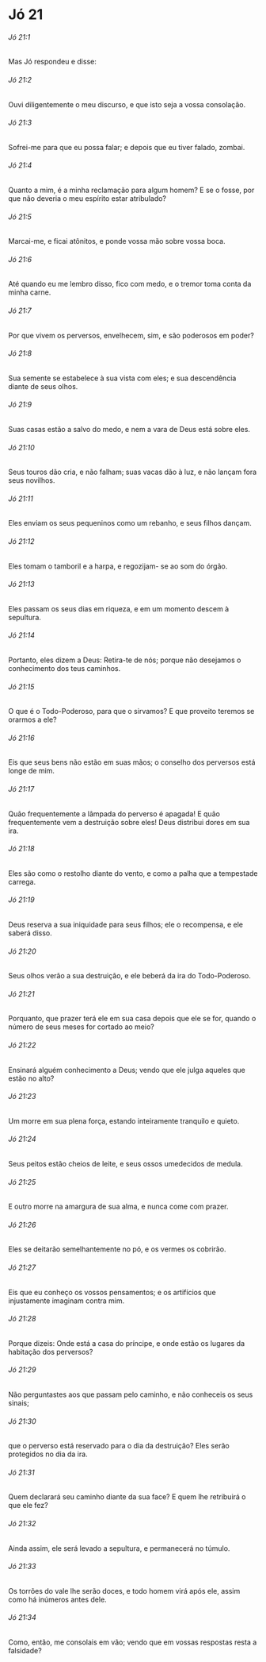 # Jó 21

###### Jó 21:1

Mas Jó respondeu e disse:

###### Jó 21:2

Ouvi diligentemente o meu discurso, e que isto seja a vossa consolação.

###### Jó 21:3

Sofrei-me para que eu possa falar; e depois que eu tiver falado, zombai.

###### Jó 21:4

Quanto a mim, é a minha reclamação para algum homem? E se o fosse, por que não deveria o meu espírito estar atribulado?

###### Jó 21:5

Marcai-me, e ficai atônitos, e ponde vossa mão sobre vossa boca.

###### Jó 21:6

Até quando eu me lembro disso, fico com medo, e o tremor toma conta da minha carne.

###### Jó 21:7

Por que vivem os perversos, envelhecem, sim, e são poderosos em poder?

###### Jó 21:8

Sua semente se estabelece à sua vista com eles; e sua descendência diante de seus olhos.

###### Jó 21:9

Suas casas estão a salvo do medo, e nem a vara de Deus está sobre eles.

###### Jó 21:10

Seus touros dão cria, e não falham; suas vacas dão à luz, e não lançam fora seus novilhos.

###### Jó 21:11

Eles enviam os seus pequeninos como um rebanho, e seus filhos dançam.

###### Jó 21:12

Eles tomam o tamboril e a harpa, e regozijam- se ao som do órgão.

###### Jó 21:13

Eles passam os seus dias em riqueza, e em um momento descem à sepultura.

###### Jó 21:14

Portanto, eles dizem a Deus: Retira-te de nós; porque não desejamos o conhecimento dos teus caminhos.

###### Jó 21:15

O que é o Todo-Poderoso, para que o sirvamos? E que proveito teremos se orarmos a ele?

###### Jó 21:16

Eis que seus bens não estão em suas mãos; o conselho dos perversos está longe de mim.

###### Jó 21:17

Quão frequentemente a lâmpada do perverso é apagada! E quão frequentemente vem a destruição sobre eles! Deus distribui dores em sua ira.

###### Jó 21:18

Eles são como o restolho diante do vento, e como a palha que a tempestade carrega.

###### Jó 21:19

Deus reserva a sua iniquidade para seus filhos; ele o recompensa, e ele saberá disso.

###### Jó 21:20

Seus olhos verão a sua destruição, e ele beberá da ira do Todo-Poderoso.

###### Jó 21:21

Porquanto, que prazer terá ele em sua casa depois que ele se for, quando o número de seus meses for cortado ao meio?

###### Jó 21:22

Ensinará alguém conhecimento a Deus; vendo que ele julga aqueles que estão no alto?

###### Jó 21:23

Um morre em sua plena força, estando inteiramente tranquilo e quieto.

###### Jó 21:24

Seus peitos estão cheios de leite, e seus ossos umedecidos de medula.

###### Jó 21:25

E outro morre na amargura de sua alma, e nunca come com prazer.

###### Jó 21:26

Eles se deitarão semelhantemente no pó, e os vermes os cobrirão.

###### Jó 21:27

Eis que eu conheço os vossos pensamentos; e os artifícios que injustamente imaginam contra mim.

###### Jó 21:28

Porque dizeis: Onde está a casa do príncipe, e onde estão os lugares da habitação dos perversos?

###### Jó 21:29

Não perguntastes aos que passam pelo caminho, e não conheceis os seus sinais;

###### Jó 21:30

que o perverso está reservado para o dia da destruição? Eles serão protegidos no dia da ira.

###### Jó 21:31

Quem declarará seu caminho diante da sua face? E quem lhe retribuirá o que ele fez?

###### Jó 21:32

Ainda assim, ele será levado a sepultura, e permanecerá no túmulo.

###### Jó 21:33

Os torrões do vale lhe serão doces, e todo homem virá após ele, assim como há inúmeros antes dele.

###### Jó 21:34

Como, então, me consolais em vão; vendo que em vossas respostas resta a falsidade?

